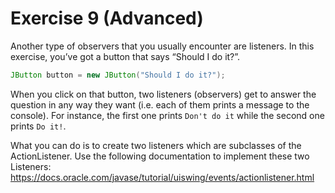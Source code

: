 # Exercise 9 (Advanced)

Another type of observers that you usually encounter are listeners. In this exercise, you’ve got a button that says “Should I do it?”.
 
 ```java
JButton button = new JButton("Should I do it?");
```

When you click on that button, two listeners (observers) get to answer the question in any way they want (i.e. each of them prints a message to the console). For instance, the first one prints `Don't do it` while the second one prints `Do it!`.

What you can do is to create two listeners which are subclasses of the ActionListener. Use the following documentation to implement these two Listeners: https://docs.oracle.com/javase/tutorial/uiswing/events/actionlistener.html

